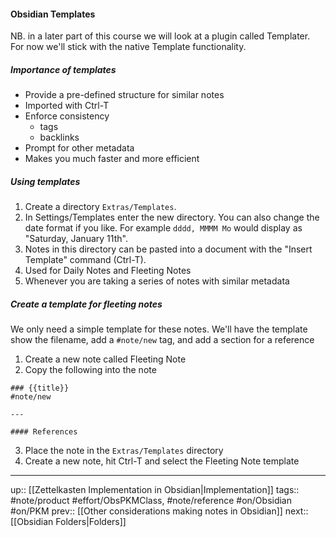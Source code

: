#### Obsidian Templates

NB. in a later part of this course we will look at a plugin called Templater. For now we'll stick with the native Template functionality.

##### Importance of templates
- Provide a pre-defined structure for similar notes
- Imported with Ctrl-T
- Enforce consistency
	- tags
	- backlinks
- Prompt for other metadata
- Makes you much faster and more efficient

##### Using templates
1. Create a directory `Extras/Templates`.
2. In Settings/Templates enter the new directory. You can also change the date format if you like. For example `dddd, MMMM Mo` would display as "Saturday, January 11th".
3. Notes in this directory can be pasted into a document with the "Insert Template" command (Ctrl-T).
4. Used for Daily Notes and Fleeting Notes
5. Whenever you are taking a series of notes with similar metadata

##### Create a template for fleeting notes

We only need a simple template for these notes. We'll have the template show the filename, add a `#note/new` tag, and add a section for a reference
1. Create a new note called Fleeting Note
2. Copy the following into the note
```
### {{title}}
#note/new 

---

#### References

```
3. Place the note in the `Extras/Templates` directory
4. Create a new note, hit Ctrl-T and select the Fleeting Note template

---
up:: [[Zettelkasten Implementation in Obsidian|Implementation]]
tags:: #note/product #effort/ObsPKMClass, #note/reference #on/Obsidian #on/PKM 
prev:: [[Other considerations making notes in Obsidian]]
next:: [[Obsidian Folders|Folders]]
